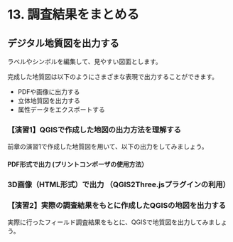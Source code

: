 # 13. 調査結果をまとめる

## デジタル地質図を出力する

ラベルやシンボルを編集して、見やすい図面とします。

完成した地質図は以下のようにさまざまな表現で出力することができます。

* PDFや画像に出力する
* 立体地質図を出力する
* 属性データをエクスポートする

### 【演習1】QGISで作成した地図の出力方法を理解する

前章の演習1で作成した地質図を用いて、以下の出力をしてみましょう。

#### PDF形式で出力 (プリントコンポーザの使用方法）

### 3D画像（HTML形式）で出力 （QGIS2Three.jsプラグインの利用）


### 【演習2】実際の調査結果をもとに作成したQGISの地図を出力する

実際に行ったフィールド調査結果をもとに、QGISで地質図を出力してみましょう。

